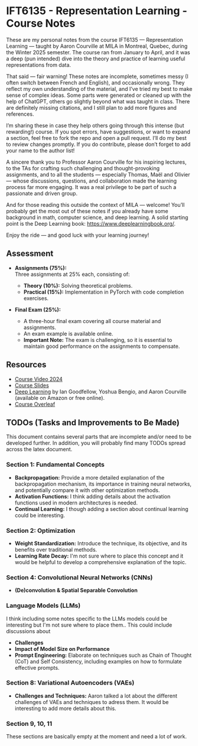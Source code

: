 # IFT6135 - Representation Learning - Course Notes

These are my personal notes from the course IFT6135 — Representation Learning — taught by Aaron Courville at MILA in Montreal, Quebec, during the Winter 2025 semester. The course ran from January to April, and it was a deep (pun intended) dive into the theory and practice of learning useful representations from data.

That said — fair warning! These notes are incomplete, sometimes messy (I often switch between French and English), and occasionally wrong. They reflect my own understanding of the material, and I’ve tried my best to make sense of complex ideas. Some parts were generated or cleaned up with the help of ChatGPT, others go slightly beyond what was taught in class. There are definitely missing citations, and I still plan to add more figures and references.

I’m sharing these in case they help others going through this intense (but rewarding!) course. If you spot errors, have suggestions, or want to expand a section, feel free to fork the repo and open a pull request. I’ll do my best to review changes promptly. If you do contribute, please don’t forget to add your name to the author list!

A sincere thank you to Professor Aaron Courville for his inspiring lectures, to the TAs for crafting such challenging and thought-provoking assignments, and to all the students — especially Thomas, Maël and Olivier — whose discussions, questions, and collaboration made the learning process far more engaging. It was a real privilege to be part of such a passionate and driven group.

And for those reading this outside the context of MILA — welcome! You’ll probably get the most out of these notes if you already have some background in math, computer science, and deep learning. A solid starting point is the Deep Learning book: https://www.deeplearningbook.org/.

Enjoy the ride — and good luck with your learning journey!

## Assessment

- **Assignments (75%):**  
  Three assignments at 25% each, consisting of:
  - **Theory (10%):** Solving theoretical problems.
  - **Practical (15%):** Implementation in PyTorch with code completion exercises.

- **Final Exam (25%):**
  - A three-hour final exam covering all course material and assignments.
  - An exam example is available online.
  - **Important Note:** The exam is challenging, so it is essential to maintain good performance on the assignments to compensate.

## Resources

- [Course Video 2024](https://sites.google.com/view/ift6135a-h2024/cours?authuser=0)
- [Course Slides](https://sites.google.com/view/ift6135a-h2025/cours?authuser=0)
- [Deep Learning](https://www.deeplearningbook.org/) by Ian Goodfellow, Yoshua Bengio, and Aaron Courville (available on Amazon or free online).
- [Course Overleaf](https://www.overleaf.com/project/659a4d39c93dd59cb90f2f7d)

## TODOs (Tasks and Improvements to Be Made)

This document contains several parts that are incomplete and/or need to be developed further. In addition, you will probably find many TODOs spread across the latex document.

### Section 1: Fundamental Concepts
- **Backpropagation:**  Provide a more detailed explanation of the backpropagation mechanism, its importance in training neural networks, and potentially compare it with other optimization methods.
- **Activation Functions:**  I think adding details about the activation functions used in modern architectures is needed.
- **Continual Learning:** I though adding a section about continual learning could be interesting.

### Section 2: Optimization
- **Weight Standardization:** Introduce the technique, its objective, and its benefits over traditional methods.
- **Learning Rate Decay:** I'm not sure where to place this concept and it would be helpful to develop a comprehensive explanation of the topic.

### Section 4: Convolutional Neural Networks (CNNs)
- **(De)convolution & Spatial Separable Convolution**

### Language Models (LLMs)
I think including some notes specific to the LLMs models could be interesting but I'm not sure where to place them.. This could include discussions about
- **Challenges**
- **Impact of Model Size on Performance**
- **Prompt Engineering:** Elaborate on techniques such as Chain of Thought (CoT) and Self Consistency, including examples on how to formulate effective prompts.

###  Section 8: Variational Autoencoders (VAEs)
- **Challenges and Techniques:** Aaron talked a lot about the different challenges of VAEs and techniques to adress them. It would be interesting to add more details about this.

###  Section 9, 10, 11
These sections are basically empty at the moment and need a lot of work.
